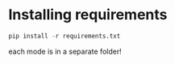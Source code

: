 # Installing requirements

```python
pip install -r requirements.txt
```
each mode is in a separate folder!